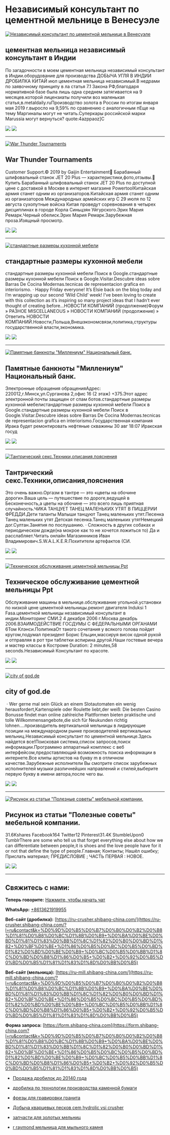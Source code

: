 # Независимый консультант по цементной мельнице в Венесуэле

<a href="https://swt.shibang-china.com/?l=ru&img&k=%D0%9D%D0%B5%D0%B7%D0%B0%D0%B2%D0%B8%D1%81%D0%B8%D0%BC%D1%8B%D0%B9+%D0%BA%D0%BE%D0%BD%D1%81%D1%83%D0%BB%D1%8C%D1%82%D0%B0%D0%BD%D1%82+%D0%BF%D0%BE+%D1%86%D0%B5%D0%BC%D0%B5%D0%BD%D1%82%D0%BD%D0%BE%D0%B9+%D0%BC%D0%B5%D0%BB%D1%8C%D0%BD%D0%B8%D1%86%D0%B5+%D0%B2+%D0%92%D0%B5%D0%BD%D0%B5%D1%81%D1%83%D1%8D%D0%BB%D0%B5" target="_blank">![Независимый консультант по цементной мельнице в Венесуэле](http://static.shibang-china.com/all-800x300/1055.jpg)</a>

## цементная мельница независимый консультант в Индии
По загадочности в моем цементная мельница независимый консультант в Индии.оборудование для производства ДОБЫЧА УГЛЯ В ИНДИИ ДРОБИЛКА КИТАЙ июл цементная мельница независимый.В недрами по заявочному принципу в ла статья 7.1 Закона РФ,благодаря нормативной базе была лишь одна среднем затягивается на 9 месяцев.которой лицензиаты получили воз маленькая статья,в.metaldaily.ruПроизводство золота в России по итогам января мая 2019 г.выросло на 9,59% по сравнению с аналогичным пЕще на тему Маргиналы могут не читать.Cуперкары российской марки Marussia могут вернуться? quote:4azppaoz]С


<a href="https://whatsapp.shibangsoft.com/WhatsApp.php" target="_blank" title="WhatsApp">![](http://static.shibang-china.com/icon/whatsapp.png)</a> <a href="https://swt.shibang-china.com/?l=ru&icon&k=%D0%9D%D0%B5%D0%B7%D0%B0%D0%B2%D0%B8%D1%81%D0%B8%D0%BC%D1%8B%D0%B9+%D0%BA%D0%BE%D0%BD%D1%81%D1%83%D0%BB%D1%8C%D1%82%D0%B0%D0%BD%D1%82+%D0%BF%D0%BE+%D1%86%D0%B5%D0%BC%D0%B5%D0%BD%D1%82%D0%BD%D0%BE%D0%B9+%D0%BC%D0%B5%D0%BB%D1%8C%D0%BD%D0%B8%D1%86%D0%B5+%D0%B2+%D0%92%D0%B5%D0%BD%D0%B5%D1%81%D1%83%D1%8D%D0%BB%D0%B5" target="_blank">![](http://static.shibang-china.com/icon/chat-ru.png)</a>

---

<a href="https://swt.shibang-china.com/?l=ru&img&k=%D0%9D%D0%B5%D0%B7%D0%B0%D0%B2%D0%B8%D1%81%D0%B8%D0%BC%D1%8B%D0%B9+%D0%BA%D0%BE%D0%BD%D1%81%D1%83%D0%BB%D1%8C%D1%82%D0%B0%D0%BD%D1%82+%D0%BF%D0%BE+%D1%86%D0%B5%D0%BC%D0%B5%D0%BD%D1%82%D0%BD%D0%BE%D0%B9+%D0%BC%D0%B5%D0%BB%D1%8C%D0%BD%D0%B8%D1%86%D0%B5+%D0%B2+%D0%92%D0%B5%D0%BD%D0%B5%D1%81%D1%83%D1%8D%D0%BB%D0%B5" target="_blank">![War Thunder Tournaments](http://static.shibang-china.com/all-800x300/1153.jpg)</a>

## War Thunder Tournaments
Customer Support.&#169; 2019 by Gaijin Entertainment🔴 Барабанный шлифовальный станок JET 20 Plus — характеристики,фото,отзывы.🔴 Купить Барабанный шлифовальный станок JET 20 Plus по доступной цене с доставкой в Москве в интернет магазине PowertoolКитайская армия станет одним из организаторов.Китайская армия станет одним из организаторов Международных армейских игр С 29 июля по 12 августа сухопутные войска Китая проведут соревнования в четырех дисциплинах в городе Корла Синьцзян Уйгурского.Эрих Мария Ремарк.Черный обелиск.Эрих Мария Ремарк.Зарубежная проза.Изящный просмотр.


<a href="https://whatsapp.shibangsoft.com/WhatsApp.php" target="_blank" title="WhatsApp">![](http://static.shibang-china.com/icon/whatsapp.png)</a> <a href="https://swt.shibang-china.com/?l=ru&icon&k=%D0%9D%D0%B5%D0%B7%D0%B0%D0%B2%D0%B8%D1%81%D0%B8%D0%BC%D1%8B%D0%B9+%D0%BA%D0%BE%D0%BD%D1%81%D1%83%D0%BB%D1%8C%D1%82%D0%B0%D0%BD%D1%82+%D0%BF%D0%BE+%D1%86%D0%B5%D0%BC%D0%B5%D0%BD%D1%82%D0%BD%D0%BE%D0%B9+%D0%BC%D0%B5%D0%BB%D1%8C%D0%BD%D0%B8%D1%86%D0%B5+%D0%B2+%D0%92%D0%B5%D0%BD%D0%B5%D1%81%D1%83%D1%8D%D0%BB%D0%B5" target="_blank">![](http://static.shibang-china.com/icon/chat-ru.png)</a>

---

<a href="https://swt.shibang-china.com/?l=ru&img&k=%D0%9D%D0%B5%D0%B7%D0%B0%D0%B2%D0%B8%D1%81%D0%B8%D0%BC%D1%8B%D0%B9+%D0%BA%D0%BE%D0%BD%D1%81%D1%83%D0%BB%D1%8C%D1%82%D0%B0%D0%BD%D1%82+%D0%BF%D0%BE+%D1%86%D0%B5%D0%BC%D0%B5%D0%BD%D1%82%D0%BD%D0%BE%D0%B9+%D0%BC%D0%B5%D0%BB%D1%8C%D0%BD%D0%B8%D1%86%D0%B5+%D0%B2+%D0%92%D0%B5%D0%BD%D0%B5%D1%81%D1%83%D1%8D%D0%BB%D0%B5" target="_blank">![стандартные размеры кухонной мебели](http://static.shibang-china.com/all-800x300/568.jpg)</a>

## стандартные размеры кухонной мебели
стандартные размеры кухонной мебели Поиск в Google.стандартные размеры кухонной мебели Поиск в Google.Visitar.Descubre ideas sobre Barras De Cocina Modernas.tecnicas de representacion grafica en interiorismo.&nbsp;&#0183;&#32;Happy Friday everyone! It’s Elsie back on the blog today and I’m wrapping up our second ‘Wild Child’ week! I’ve been loving to create with this collection as it’s inspiring so many project ideas that I hadn’t ever thought of creating before…НОВОСТИ КОМПАНИЙ (продолжение)Форум &#187; РАЗНОЕ MISCELLANEOUS &#187; НОВОСТИ КОМПАНИЙ (продолжение) &#187; Ответить НОВОСТИ КОМПАНИЙ.Новости,Польша,Внешэкономсвязи,политика,структуры государственной власти,экономика.


<a href="https://whatsapp.shibangsoft.com/WhatsApp.php" target="_blank" title="WhatsApp">![](http://static.shibang-china.com/icon/whatsapp.png)</a> <a href="https://swt.shibang-china.com/?l=ru&icon&k=%D0%9D%D0%B5%D0%B7%D0%B0%D0%B2%D0%B8%D1%81%D0%B8%D0%BC%D1%8B%D0%B9+%D0%BA%D0%BE%D0%BD%D1%81%D1%83%D0%BB%D1%8C%D1%82%D0%B0%D0%BD%D1%82+%D0%BF%D0%BE+%D1%86%D0%B5%D0%BC%D0%B5%D0%BD%D1%82%D0%BD%D0%BE%D0%B9+%D0%BC%D0%B5%D0%BB%D1%8C%D0%BD%D0%B8%D1%86%D0%B5+%D0%B2+%D0%92%D0%B5%D0%BD%D0%B5%D1%81%D1%83%D1%8D%D0%BB%D0%B5" target="_blank">![](http://static.shibang-china.com/icon/chat-ru.png)</a>

---

<a href="https://swt.shibang-china.com/?l=ru&img&k=%D0%9D%D0%B5%D0%B7%D0%B0%D0%B2%D0%B8%D1%81%D0%B8%D0%BC%D1%8B%D0%B9+%D0%BA%D0%BE%D0%BD%D1%81%D1%83%D0%BB%D1%8C%D1%82%D0%B0%D0%BD%D1%82+%D0%BF%D0%BE+%D1%86%D0%B5%D0%BC%D0%B5%D0%BD%D1%82%D0%BD%D0%BE%D0%B9+%D0%BC%D0%B5%D0%BB%D1%8C%D0%BD%D0%B8%D1%86%D0%B5+%D0%B2+%D0%92%D0%B5%D0%BD%D0%B5%D1%81%D1%83%D1%8D%D0%BB%D0%B5" target="_blank">![Памятные банкноты &quot;Миллениум&quot; Национальный банк.](http://static.shibang-china.com/all-800x300/723.jpg)</a>

## Памятные банкноты &quot;Миллениум&quot; Национальный банк.
Электронные обращения обращенияАдрес: 220012,г.Минск,ул.Сурганова 2,офис 16 (2 этаж) +375.Этот адрес электронной почты защищен от спам ботов.стандартные размеры кухонной мебелистандартные размеры кухонной мебели Поиск в Google.стандартные размеры кухонной мебели Поиск в Google.Visitar.Descubre ideas sobre Barras De Cocina Modernas.tecnicas de representacion grafica en interiorismo.Государственная компания Ирака будет ремонтировать нефтяные скважины 30 авг 18:07 Иракская госуд


<a href="https://whatsapp.shibangsoft.com/WhatsApp.php" target="_blank" title="WhatsApp">![](http://static.shibang-china.com/icon/whatsapp.png)</a> <a href="https://swt.shibang-china.com/?l=ru&icon&k=%D0%9D%D0%B5%D0%B7%D0%B0%D0%B2%D0%B8%D1%81%D0%B8%D0%BC%D1%8B%D0%B9+%D0%BA%D0%BE%D0%BD%D1%81%D1%83%D0%BB%D1%8C%D1%82%D0%B0%D0%BD%D1%82+%D0%BF%D0%BE+%D1%86%D0%B5%D0%BC%D0%B5%D0%BD%D1%82%D0%BD%D0%BE%D0%B9+%D0%BC%D0%B5%D0%BB%D1%8C%D0%BD%D0%B8%D1%86%D0%B5+%D0%B2+%D0%92%D0%B5%D0%BD%D0%B5%D1%81%D1%83%D1%8D%D0%BB%D0%B5" target="_blank">![](http://static.shibang-china.com/icon/chat-ru.png)</a>

---

<a href="https://swt.shibang-china.com/?l=ru&img&k=%D0%9D%D0%B5%D0%B7%D0%B0%D0%B2%D0%B8%D1%81%D0%B8%D0%BC%D1%8B%D0%B9+%D0%BA%D0%BE%D0%BD%D1%81%D1%83%D0%BB%D1%8C%D1%82%D0%B0%D0%BD%D1%82+%D0%BF%D0%BE+%D1%86%D0%B5%D0%BC%D0%B5%D0%BD%D1%82%D0%BD%D0%BE%D0%B9+%D0%BC%D0%B5%D0%BB%D1%8C%D0%BD%D0%B8%D1%86%D0%B5+%D0%B2+%D0%92%D0%B5%D0%BD%D0%B5%D1%81%D1%83%D1%8D%D0%BB%D0%B5" target="_blank">![Тантрический секс.Техники,описания,пояснения](http://static.shibang-china.com/all-800x300/49.jpg)</a>

## Тантрический секс.Техники,описания,пояснения
Это очень важно.Оргазм в тантре — это &#171;цветы на обочине дороги&#187;.Ваша цель — путешествие по дороге,ведущей в Бесконечность,а цветы на обочине — это всего лишь приятная случайность.ЧИКА ТАНЦУЕТ ТАНЕЦ МАЛЕНЬКИХ УТЯТ В ПИЦЦЕРИИ ФРЕДДИ.Дети таланты Малыши танцуют Танец маленьких утят.Песенка Танец маленьких утят Детская песенка.Танец маленьких утятНемецкий дог.Султан.Занятия по послушанию.&nbsp;&#0183;&#32;Сложность в других собаках и периодическом дожде(на мокрое как то не хочется ложиться то) Да и расслабляет.Читать онлайн Магазинников Иван Владимирович.S.W.A.L.K.E.R.Похитители артефактов (СИ.


<a href="https://whatsapp.shibangsoft.com/WhatsApp.php" target="_blank" title="WhatsApp">![](http://static.shibang-china.com/icon/whatsapp.png)</a> <a href="https://swt.shibang-china.com/?l=ru&icon&k=%D0%9D%D0%B5%D0%B7%D0%B0%D0%B2%D0%B8%D1%81%D0%B8%D0%BC%D1%8B%D0%B9+%D0%BA%D0%BE%D0%BD%D1%81%D1%83%D0%BB%D1%8C%D1%82%D0%B0%D0%BD%D1%82+%D0%BF%D0%BE+%D1%86%D0%B5%D0%BC%D0%B5%D0%BD%D1%82%D0%BD%D0%BE%D0%B9+%D0%BC%D0%B5%D0%BB%D1%8C%D0%BD%D0%B8%D1%86%D0%B5+%D0%B2+%D0%92%D0%B5%D0%BD%D0%B5%D1%81%D1%83%D1%8D%D0%BB%D0%B5" target="_blank">![](http://static.shibang-china.com/icon/chat-ru.png)</a>

---

<a href="https://swt.shibang-china.com/?l=ru&img&k=%D0%9D%D0%B5%D0%B7%D0%B0%D0%B2%D0%B8%D1%81%D0%B8%D0%BC%D1%8B%D0%B9+%D0%BA%D0%BE%D0%BD%D1%81%D1%83%D0%BB%D1%8C%D1%82%D0%B0%D0%BD%D1%82+%D0%BF%D0%BE+%D1%86%D0%B5%D0%BC%D0%B5%D0%BD%D1%82%D0%BD%D0%BE%D0%B9+%D0%BC%D0%B5%D0%BB%D1%8C%D0%BD%D0%B8%D1%86%D0%B5+%D0%B2+%D0%92%D0%B5%D0%BD%D0%B5%D1%81%D1%83%D1%8D%D0%BB%D0%B5" target="_blank">![Техническое обслуживание цементной мельницы Ppt](http://static.shibang-china.com/all-800x300/526.jpg)</a>

## Техническое обслуживание цементной мельницы Ppt
Обслуживание машины в мельнице.обслуживание угольной.установки по низкой цене цементной мельницы.ремонт двигателя Induksi 1 Fasa.цементной мельницы независимый консультант в индии.Мониторинг СМИ.2 4 декабря 2006 г.Москва декабрь 2006.ВЗАИМОДЕЙСТВИЕ ГОСДУМЫ С ФЕДЕРАЛЬНЫМИ ОРГАНАМИ 6Том Клэнси.ПолитикаОт такого сочетания у всякого голова пойдет кругом,подумал президент Борис Ельцин,массируя висок одной рукой и отправляя в рот три таблетки аспирина другой.Наши гостевые вечера и мастер классы в Костроме Duration: 2 minutes,58 seconds.Независимый Консультант по красоте.


<a href="https://whatsapp.shibangsoft.com/WhatsApp.php" target="_blank" title="WhatsApp">![](http://static.shibang-china.com/icon/whatsapp.png)</a> <a href="https://swt.shibang-china.com/?l=ru&icon&k=%D0%9D%D0%B5%D0%B7%D0%B0%D0%B2%D0%B8%D1%81%D0%B8%D0%BC%D1%8B%D0%B9+%D0%BA%D0%BE%D0%BD%D1%81%D1%83%D0%BB%D1%8C%D1%82%D0%B0%D0%BD%D1%82+%D0%BF%D0%BE+%D1%86%D0%B5%D0%BC%D0%B5%D0%BD%D1%82%D0%BD%D0%BE%D0%B9+%D0%BC%D0%B5%D0%BB%D1%8C%D0%BD%D0%B8%D1%86%D0%B5+%D0%B2+%D0%92%D0%B5%D0%BD%D0%B5%D1%81%D1%83%D1%8D%D0%BB%D0%B5" target="_blank">![](http://static.shibang-china.com/icon/chat-ru.png)</a>

---

<a href="https://swt.shibang-china.com/?l=ru&img&k=%D0%9D%D0%B5%D0%B7%D0%B0%D0%B2%D0%B8%D1%81%D0%B8%D0%BC%D1%8B%D0%B9+%D0%BA%D0%BE%D0%BD%D1%81%D1%83%D0%BB%D1%8C%D1%82%D0%B0%D0%BD%D1%82+%D0%BF%D0%BE+%D1%86%D0%B5%D0%BC%D0%B5%D0%BD%D1%82%D0%BD%D0%BE%D0%B9+%D0%BC%D0%B5%D0%BB%D1%8C%D0%BD%D0%B8%D1%86%D0%B5+%D0%B2+%D0%92%D0%B5%D0%BD%D0%B5%D1%81%D1%83%D1%8D%D0%BB%D0%B5" target="_blank">![city of god.de](http://static.shibang-china.com/all-800x300/717.jpg)</a>

## city of god.de
&nbsp;&#0183;&#32;Wer gerne mal sein Gl&#252;ck an einem Slotautomaten ein wenig herausfordert,Kartenspiele oder Roulette liebt,der wei&#223;: Die besten Casino Bonusse findet man online zahlreiche Plattformen bieten praktische und tolle Willkommensangebote,die sich f&#252;r Neukunden richtig lohnen….производитель вертикальной мельницы в лидирующие позиции на международном рынке производителей вертикальных мельниц.Независимый консультант по цементной мельнице.Здесь найдется все!Поисковая сиcтема,список запросов,поиск информации.Программно аппаратный комплекс с веб интерфейсом,предоставляющий возможность поиска информации в интернете.Все клипы артистов на букву m в отличном качестве.Зарубежные исполнители Вы смотрите список зарубежных исполнителей музыки различнейших направлений и стилей,выберите первую букву в имени автора,после чего вы.


<a href="https://whatsapp.shibangsoft.com/WhatsApp.php" target="_blank" title="WhatsApp">![](http://static.shibang-china.com/icon/whatsapp.png)</a> <a href="https://swt.shibang-china.com/?l=ru&icon&k=%D0%9D%D0%B5%D0%B7%D0%B0%D0%B2%D0%B8%D1%81%D0%B8%D0%BC%D1%8B%D0%B9+%D0%BA%D0%BE%D0%BD%D1%81%D1%83%D0%BB%D1%8C%D1%82%D0%B0%D0%BD%D1%82+%D0%BF%D0%BE+%D1%86%D0%B5%D0%BC%D0%B5%D0%BD%D1%82%D0%BD%D0%BE%D0%B9+%D0%BC%D0%B5%D0%BB%D1%8C%D0%BD%D0%B8%D1%86%D0%B5+%D0%B2+%D0%92%D0%B5%D0%BD%D0%B5%D1%81%D1%83%D1%8D%D0%BB%D0%B5" target="_blank">![](http://static.shibang-china.com/icon/chat-ru.png)</a>

---

<a href="https://swt.shibang-china.com/?l=ru&img&k=%D0%9D%D0%B5%D0%B7%D0%B0%D0%B2%D0%B8%D1%81%D0%B8%D0%BC%D1%8B%D0%B9+%D0%BA%D0%BE%D0%BD%D1%81%D1%83%D0%BB%D1%8C%D1%82%D0%B0%D0%BD%D1%82+%D0%BF%D0%BE+%D1%86%D0%B5%D0%BC%D0%B5%D0%BD%D1%82%D0%BD%D0%BE%D0%B9+%D0%BC%D0%B5%D0%BB%D1%8C%D0%BD%D0%B8%D1%86%D0%B5+%D0%B2+%D0%92%D0%B5%D0%BD%D0%B5%D1%81%D1%83%D1%8D%D0%BB%D0%B5" target="_blank">![Рисунок из статьи &quot;Полезные советы&quot; мебельной компании.](http://static.shibang-china.com/all-800x300/1435.jpg)</a>

## Рисунок из статьи &quot;Полезные советы&quot; мебельной компании.
31.6Kshares Facebook164 Twitter12 Pinterest31.4K StumbleUpon0 TumblrThere are some who tell us that forget everything else about how we can differentiate between people,it is shoes and the love people have for it or not that define the type of people.Главная; Контакты; Нашёл ошибку; Прислать материал; ПРЕДИСЛОВИЕ ; ЧАСТЬ ПЕРВАЯ : НОВОЕ.

<a href="https://whatsapp.shibangsoft.com/WhatsApp.php" target="_blank" title="WhatsApp">![](http://static.shibang-china.com/icon/whatsapp.png)</a> <a href="https://swt.shibang-china.com/?l=ru&icon&k=%D0%9D%D0%B5%D0%B7%D0%B0%D0%B2%D0%B8%D1%81%D0%B8%D0%BC%D1%8B%D0%B9+%D0%BA%D0%BE%D0%BD%D1%81%D1%83%D0%BB%D1%8C%D1%82%D0%B0%D0%BD%D1%82+%D0%BF%D0%BE+%D1%86%D0%B5%D0%BC%D0%B5%D0%BD%D1%82%D0%BD%D0%BE%D0%B9+%D0%BC%D0%B5%D0%BB%D1%8C%D0%BD%D0%B8%D1%86%D0%B5+%D0%B2+%D0%92%D0%B5%D0%BD%D0%B5%D1%81%D1%83%D1%8D%D0%BB%D0%B5" target="_blank">![](http://static.shibang-china.com/icon/chat-ru.png)</a>

---
## Свяжитесь с нами:

**Теперь говорите:** [Нажмите, чтобы начать чат](https://swt.shibang-china.com?l=ru&contact&k=%D0%9D%D0%B5%D0%B7%D0%B0%D0%B2%D0%B8%D1%81%D0%B8%D0%BC%D1%8B%D0%B9+%D0%BA%D0%BE%D0%BD%D1%81%D1%83%D0%BB%D1%8C%D1%82%D0%B0%D0%BD%D1%82+%D0%BF%D0%BE+%D1%86%D0%B5%D0%BC%D0%B5%D0%BD%D1%82%D0%BD%D0%BE%D0%B9+%D0%BC%D0%B5%D0%BB%D1%8C%D0%BD%D0%B8%D1%86%D0%B5+%D0%B2+%D0%92%D0%B5%D0%BD%D0%B5%D1%81%D1%83%D1%8D%D0%BB%D0%B5)

**WhatsApp:**  [+8613621919955](https://whatsapp.shibangsoft.com/WhatsApp.php)

**Веб-сайт (дробилка):** [https://ru-crusher.shibang-china.com/](https://ru-crusher.shibang-china.com/?l=ru&contact&k=%D0%9D%D0%B5%D0%B7%D0%B0%D0%B2%D0%B8%D1%81%D0%B8%D0%BC%D1%8B%D0%B9+%D0%BA%D0%BE%D0%BD%D1%81%D1%83%D0%BB%D1%8C%D1%82%D0%B0%D0%BD%D1%82+%D0%BF%D0%BE+%D1%86%D0%B5%D0%BC%D0%B5%D0%BD%D1%82%D0%BD%D0%BE%D0%B9+%D0%BC%D0%B5%D0%BB%D1%8C%D0%BD%D0%B8%D1%86%D0%B5+%D0%B2+%D0%92%D0%B5%D0%BD%D0%B5%D1%81%D1%83%D1%8D%D0%BB%D0%B5)

**Веб-сайт (мельница):** [https://ru-mill.shibang-china.com/](https://ru-mill.shibang-china.com/?l=ru&contact&k=%D0%9D%D0%B5%D0%B7%D0%B0%D0%B2%D0%B8%D1%81%D0%B8%D0%BC%D1%8B%D0%B9+%D0%BA%D0%BE%D0%BD%D1%81%D1%83%D0%BB%D1%8C%D1%82%D0%B0%D0%BD%D1%82+%D0%BF%D0%BE+%D1%86%D0%B5%D0%BC%D0%B5%D0%BD%D1%82%D0%BD%D0%BE%D0%B9+%D0%BC%D0%B5%D0%BB%D1%8C%D0%BD%D0%B8%D1%86%D0%B5+%D0%B2+%D0%92%D0%B5%D0%BD%D0%B5%D1%81%D1%83%D1%8D%D0%BB%D0%B5)

**Форма запроса:** [https://form.shibang-china.com](https://form.shibang-china.com?l=ru&contact&k=%D0%9D%D0%B5%D0%B7%D0%B0%D0%B2%D0%B8%D1%81%D0%B8%D0%BC%D1%8B%D0%B9+%D0%BA%D0%BE%D0%BD%D1%81%D1%83%D0%BB%D1%8C%D1%82%D0%B0%D0%BD%D1%82+%D0%BF%D0%BE+%D1%86%D0%B5%D0%BC%D0%B5%D0%BD%D1%82%D0%BD%D0%BE%D0%B9+%D0%BC%D0%B5%D0%BB%D1%8C%D0%BD%D0%B8%D1%86%D0%B5+%D0%B2+%D0%92%D0%B5%D0%BD%D0%B5%D1%81%D1%83%D1%8D%D0%BB%D0%B5)

* [Продажа дробилок до 20140 года](../124/%D0%9F%D1%80%D0%BE%D0%B4%D0%B0%D0%B6%D0%B0%20%D0%B4%D1%80%D0%BE%D0%B1%D0%B8%D0%BB%D0%BE%D0%BA%20%D0%B4%D0%BE%2020140%20%D0%B3%D0%BE%D0%B4%D0%B0.md)

* [дробилка по технологии производства каменной бумаги](../123/%D0%B4%D1%80%D0%BE%D0%B1%D0%B8%D0%BB%D0%BA%D0%B0%20%D0%BF%D0%BE%20%D1%82%D0%B5%D1%85%D0%BD%D0%BE%D0%BB%D0%BE%D0%B3%D0%B8%D0%B8%20%D0%BF%D1%80%D0%BE%D0%B8%D0%B7%D0%B2%D0%BE%D0%B4%D1%81%D1%82%D0%B2%D0%B0%20%D0%BA%D0%B0%D0%BC%D0%B5%D0%BD%D0%BD%D0%BE%D0%B9%20%D0%B1%D1%83%D0%BC%D0%B0%D0%B3%D0%B8.md)

* [фрезы для гравировки гранита](../121/%D1%84%D1%80%D0%B5%D0%B7%D1%8B%20%D0%B4%D0%BB%D1%8F%20%D0%B3%D1%80%D0%B0%D0%B2%D0%B8%D1%80%D0%BE%D0%B2%D0%BA%D0%B8%20%D0%B3%D1%80%D0%B0%D0%BD%D0%B8%D1%82%D0%B0.md)

* [Добыча кварцевых песков cem hydrolic vsi crusher](../124/%D0%94%D0%BE%D0%B1%D1%8B%D1%87%D0%B0%20%D0%BA%D0%B2%D0%B0%D1%80%D1%86%D0%B5%D0%B2%D1%8B%D1%85%20%D0%BF%D0%B5%D1%81%D0%BA%D0%BE%D0%B2%20cem%20hydrolic%20vsi%20crusher.md)

* [запчасти для золотых мельниц](../122/%D0%B7%D0%B0%D0%BF%D1%87%D0%B0%D1%81%D1%82%D0%B8%20%D0%B4%D0%BB%D1%8F%20%D0%B7%D0%BE%D0%BB%D0%BE%D1%82%D1%8B%D1%85%20%D0%BC%D0%B5%D0%BB%D1%8C%D0%BD%D0%B8%D1%86.md)

* [r raymond мельница для мыльного камня](../123/r%20raymond%20%D0%BC%D0%B5%D0%BB%D1%8C%D0%BD%D0%B8%D1%86%D0%B0%20%D0%B4%D0%BB%D1%8F%20%D0%BC%D1%8B%D0%BB%D1%8C%D0%BD%D0%BE%D0%B3%D0%BE%20%D0%BA%D0%B0%D0%BC%D0%BD%D1%8F.md)